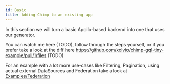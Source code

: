 ```yaml
---
id: Basic
title: Adding Chimp to an existing app
---
```


In this section we will turn a basic Apollo-based backend into one that uses our generator.

You can watch me here (TODO), follow through the steps yourself, or if you prefer take a look at the diff here https://github.com/xolvio/chimp-gql-tiny-example/pull/1/files (TODO)

For an example with a lot more use-cases like Filtering, Pagination, using actual external DataSources and Federation take a look at [Examples/Federation](Examples/Federation.md)
